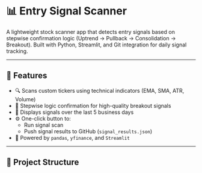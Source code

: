 # 📊 Entry Signal Scanner

A lightweight stock scanner app that detects entry signals based on stepwise confirmation logic (Uptrend → Pullback → Consolidation → Breakout). Built with Python, Streamlit, and Git integration for daily signal tracking.

---

## 🚀 Features

- 🔍 Scans custom tickers using technical indicators (EMA, SMA, ATR, Volume)
- 🧠 Stepwise logic confirmation for high-quality breakout signals
- 📅 Displays signals over the last 5 business days
- ⚙️ One-click button to:
  - Run signal scan
  - Push signal results to GitHub (`signal_results.json`)
- 🐼 Powered by `pandas`, `yfinance`, and `Streamlit`

---

## 📁 Project Structure

